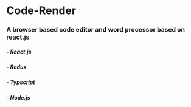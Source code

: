 # Code-Render

### A browser based code editor and word processor based on react.js

##### - React.js

##### - Redux

##### - Typscript

##### - Node.js
